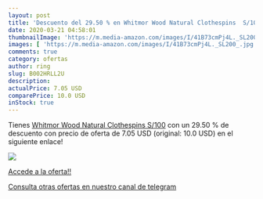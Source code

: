 ```yaml
---
layout: post
title: 'Descuento del 29.50 % en Whitmor Wood Natural Clothespins  S/100'
date: 2020-03-21 04:58:01
thumbnailImage: 'https://m.media-amazon.com/images/I/41B73cmPj4L._SL200_.jpg'
images: [ 'https://m.media-amazon.com/images/I/41B73cmPj4L._SL200_.jpg' ]
comments: true
category: ofertas
author: ring
slug: B002HRLL2U
description:
actualPrice: 7.05 USD
comparePrice: 10.0 USD
inStock: true
---
```


Tienes [Whitmor Wood Natural Clothespins  S/100](https://www.amazon.com/dp/B002HRLL2U/?tag=redken08-20) con un 29.50 % de descuento con precio de oferta de 7.05 USD (original: 10.0 USD) en el siguiente enlace!

[![](https://m.media-amazon.com/images/I/41B73cmPj4L._SL200_.jpg)](https://www.amazon.com/dp/B002HRLL2U/?tag=redken08-20)

[Accede a la oferta!!](https://www.amazon.com/dp/B002HRLL2U/?tag=redken08-20)

[Consulta otras ofertas en nuestro canal de telegram](https://t.me/s/ofertas25)
